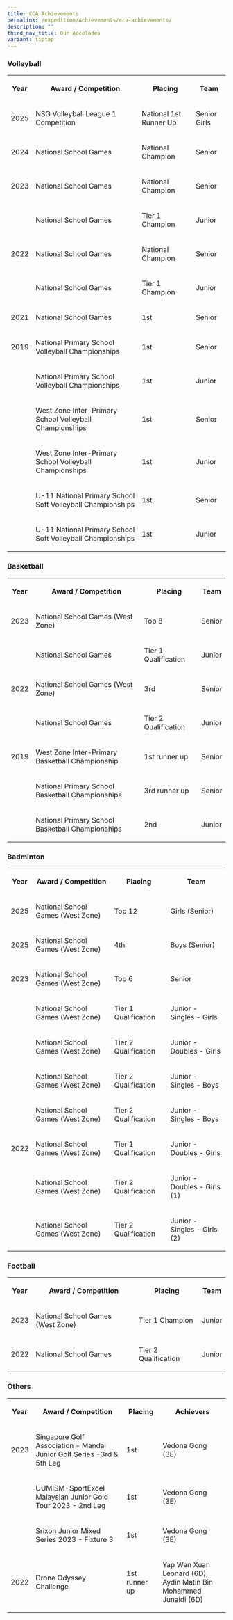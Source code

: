 ```yaml
---
title: CCA Achievements
permalink: /expedition/Achievements/cca-achievements/
description: ""
third_nav_title: Our Accolades
variant: tiptap
---
```

<h3>Volleyball</h3>
<table style="minWidth: 100px">
<colgroup>
<col>
<col>
<col>
<col>
</colgroup>
<tbody>
<tr>
<th rowspan="1" colspan="1">
<p>Year</p>
</th>
<th rowspan="1" colspan="1">
<p>Award / Competition</p>
</th>
<th rowspan="1" colspan="1">
<p>Placing</p>
</th>
<th rowspan="1" colspan="1">
<p>Team</p>
</th>
</tr>
<tr>
<td rowspan="1" colspan="1">
<p>2025</p>
</td>
<td rowspan="1" colspan="1">
<p>NSG Volleyball League 1 Competition</p>
</td>
<td rowspan="1" colspan="1">
<p>National 1st Runner Up</p>
</td>
<td rowspan="1" colspan="1">
<p>Senior Girls</p>
</td>
</tr>
<tr>
<td rowspan="1" colspan="1">
<p>2024</p>
</td>
<td rowspan="1" colspan="1">
<p>National School Games</p>
</td>
<td rowspan="1" colspan="1">
<p>National Champion</p>
</td>
<td rowspan="1" colspan="1">
<p>Senior</p>
</td>
</tr>
<tr>
<td rowspan="1" colspan="1">
<p>2023</p>
</td>
<td rowspan="1" colspan="1">
<p>National School Games</p>
</td>
<td rowspan="1" colspan="1">
<p>National Champion</p>
</td>
<td rowspan="1" colspan="1">
<p>Senior</p>
</td>
</tr>
<tr>
<td rowspan="1" colspan="1">
<p></p>
</td>
<td rowspan="1" colspan="1">
<p>National School Games</p>
</td>
<td rowspan="1" colspan="1">
<p>Tier 1 Champion</p>
</td>
<td rowspan="1" colspan="1">
<p>Junior</p>
</td>
</tr>
<tr>
<td rowspan="1" colspan="1">
<p>2022</p>
</td>
<td rowspan="1" colspan="1">
<p>National School Games</p>
</td>
<td rowspan="1" colspan="1">
<p>National Champion</p>
</td>
<td rowspan="1" colspan="1">
<p>Senior</p>
</td>
</tr>
<tr>
<td rowspan="1" colspan="1">
<p></p>
</td>
<td rowspan="1" colspan="1">
<p>National School Games</p>
</td>
<td rowspan="1" colspan="1">
<p>Tier 1 Champion</p>
</td>
<td rowspan="1" colspan="1">
<p>Junior</p>
</td>
</tr>
<tr>
<td rowspan="1" colspan="1">
<p>2021</p>
</td>
<td rowspan="1" colspan="1">
<p>National School Games</p>
</td>
<td rowspan="1" colspan="1">
<p>1st</p>
</td>
<td rowspan="1" colspan="1">
<p>Senior</p>
</td>
</tr>
<tr>
<td rowspan="1" colspan="1">
<p>2019</p>
</td>
<td rowspan="1" colspan="1">
<p>National Primary School Volleyball Championships</p>
</td>
<td rowspan="1" colspan="1">
<p>1st</p>
</td>
<td rowspan="1" colspan="1">
<p>Senior</p>
</td>
</tr>
<tr>
<td rowspan="1" colspan="1">
<p></p>
</td>
<td rowspan="1" colspan="1">
<p>National Primary School Volleyball Championships</p>
</td>
<td rowspan="1" colspan="1">
<p>1st</p>
</td>
<td rowspan="1" colspan="1">
<p>Junior</p>
</td>
</tr>
<tr>
<td rowspan="1" colspan="1">
<p></p>
</td>
<td rowspan="1" colspan="1">
<p>West Zone Inter-Primary School Volleyball Championships</p>
</td>
<td rowspan="1" colspan="1">
<p>1st</p>
</td>
<td rowspan="1" colspan="1">
<p>Senior</p>
</td>
</tr>
<tr>
<td rowspan="1" colspan="1">
<p></p>
</td>
<td rowspan="1" colspan="1">
<p>West Zone Inter-Primary School Volleyball Championships</p>
</td>
<td rowspan="1" colspan="1">
<p>1st</p>
</td>
<td rowspan="1" colspan="1">
<p>Junior</p>
</td>
</tr>
<tr>
<td rowspan="1" colspan="1">
<p></p>
</td>
<td rowspan="1" colspan="1">
<p>U-11 National Primary School Soft Volleyball Championships</p>
</td>
<td rowspan="1" colspan="1">
<p>1st</p>
</td>
<td rowspan="1" colspan="1">
<p>Senior</p>
</td>
</tr>
<tr>
<td rowspan="1" colspan="1">
<p></p>
</td>
<td rowspan="1" colspan="1">
<p>U-11 National Primary School Soft Volleyball Championships</p>
</td>
<td rowspan="1" colspan="1">
<p>1st</p>
</td>
<td rowspan="1" colspan="1">
<p>Junior</p>
</td>
</tr>
</tbody>
</table>
<h3>Basketball</h3>
<table style="minWidth: 100px">
<colgroup>
<col>
<col>
<col>
<col>
</colgroup>
<tbody>
<tr>
<th rowspan="1" colspan="1">
<p>Year</p>
</th>
<th rowspan="1" colspan="1">
<p>Award / Competition</p>
</th>
<th rowspan="1" colspan="1">
<p>Placing</p>
</th>
<th rowspan="1" colspan="1">
<p>Team</p>
</th>
</tr>
<tr>
<td rowspan="1" colspan="1">
<p>2023</p>
</td>
<td rowspan="1" colspan="1">
<p>National School Games (West Zone)</p>
</td>
<td rowspan="1" colspan="1">
<p>Top 8</p>
</td>
<td rowspan="1" colspan="1">
<p>Senior</p>
</td>
</tr>
<tr>
<td rowspan="1" colspan="1">
<p></p>
</td>
<td rowspan="1" colspan="1">
<p>National School Games</p>
</td>
<td rowspan="1" colspan="1">
<p>Tier 1 Qualification</p>
</td>
<td rowspan="1" colspan="1">
<p>Junior</p>
</td>
</tr>
<tr>
<td rowspan="1" colspan="1">
<p>2022</p>
</td>
<td rowspan="1" colspan="1">
<p>National School Games (West Zone)</p>
</td>
<td rowspan="1" colspan="1">
<p>3rd</p>
</td>
<td rowspan="1" colspan="1">
<p>Senior</p>
</td>
</tr>
<tr>
<td rowspan="1" colspan="1">
<p></p>
</td>
<td rowspan="1" colspan="1">
<p>National School Games</p>
</td>
<td rowspan="1" colspan="1">
<p>Tier 2 Qualification</p>
</td>
<td rowspan="1" colspan="1">
<p>Junior</p>
</td>
</tr>
<tr>
<td rowspan="1" colspan="1">
<p>2019</p>
</td>
<td rowspan="1" colspan="1">
<p>West Zone Inter-Primary Basketball Championship</p>
</td>
<td rowspan="1" colspan="1">
<p>1st runner up</p>
</td>
<td rowspan="1" colspan="1">
<p>Senior</p>
</td>
</tr>
<tr>
<td rowspan="1" colspan="1">
<p></p>
</td>
<td rowspan="1" colspan="1">
<p>National Primary School Basketball Championships</p>
</td>
<td rowspan="1" colspan="1">
<p>3rd runner up</p>
</td>
<td rowspan="1" colspan="1">
<p>Senior</p>
</td>
</tr>
<tr>
<td rowspan="1" colspan="1">
<p></p>
</td>
<td rowspan="1" colspan="1">
<p>National Primary School Basketball Championships</p>
</td>
<td rowspan="1" colspan="1">
<p>2nd</p>
</td>
<td rowspan="1" colspan="1">
<p>Junior</p>
</td>
</tr>
</tbody>
</table>
<h3>Badminton</h3>
<table style="minWidth: 100px">
<colgroup>
<col>
<col>
<col>
<col>
</colgroup>
<tbody>
<tr>
<th rowspan="1" colspan="1">
<p>Year</p>
</th>
<th rowspan="1" colspan="1">
<p>Award / Competition</p>
</th>
<th rowspan="1" colspan="1">
<p>Placing</p>
</th>
<th rowspan="1" colspan="1">
<p>Team</p>
</th>
</tr>
<tr>
<td rowspan="1" colspan="1">
<p>2025</p>
</td>
<td rowspan="1" colspan="1">
<p>National School Games (West Zone)</p>
</td>
<td rowspan="1" colspan="1">
<p>Top 12</p>
</td>
<td rowspan="1" colspan="1">
<p>Girls (Senior)</p>
</td>
</tr>
<tr>
<td rowspan="1" colspan="1">
<p>2025</p>
</td>
<td rowspan="1" colspan="1">
<p>National School Games (West Zone)</p>
</td>
<td rowspan="1" colspan="1">
<p>4th</p>
</td>
<td rowspan="1" colspan="1">
<p>Boys (Senior)</p>
</td>
</tr>
<tr>
<td rowspan="1" colspan="1">
<p>2023</p>
</td>
<td rowspan="1" colspan="1">
<p>National School Games (West Zone)</p>
</td>
<td rowspan="1" colspan="1">
<p>Top 6</p>
</td>
<td rowspan="1" colspan="1">
<p>Senior</p>
</td>
</tr>
<tr>
<td rowspan="1" colspan="1">
<p></p>
</td>
<td rowspan="1" colspan="1">
<p>National School Games (West Zone)</p>
</td>
<td rowspan="1" colspan="1">
<p>Tier 1 Qualification</p>
</td>
<td rowspan="1" colspan="1">
<p>Junior - Singles - Girls</p>
</td>
</tr>
<tr>
<td rowspan="1" colspan="1">
<p></p>
</td>
<td rowspan="1" colspan="1">
<p>National School Games (West Zone)</p>
</td>
<td rowspan="1" colspan="1">
<p>Tier 2 Qualification</p>
</td>
<td rowspan="1" colspan="1">
<p>Junior - Doubles - Girls</p>
</td>
</tr>
<tr>
<td rowspan="1" colspan="1">
<p></p>
</td>
<td rowspan="1" colspan="1">
<p>National School Games (West Zone)</p>
</td>
<td rowspan="1" colspan="1">
<p>Tier 2 Qualification</p>
</td>
<td rowspan="1" colspan="1">
<p>Junior - Singles - Boys</p>
</td>
</tr>
<tr>
<td rowspan="1" colspan="1">
<p></p>
</td>
<td rowspan="1" colspan="1">
<p>National School Games (West Zone)</p>
</td>
<td rowspan="1" colspan="1">
<p>Tier 2 Qualification</p>
</td>
<td rowspan="1" colspan="1">
<p>Junior - Singles - Boys</p>
</td>
</tr>
<tr>
<td rowspan="1" colspan="1">
<p>2022</p>
</td>
<td rowspan="1" colspan="1">
<p>National School Games (West Zone)</p>
</td>
<td rowspan="1" colspan="1">
<p>Tier 1 Qualification</p>
</td>
<td rowspan="1" colspan="1">
<p>Junior - Doubles - Girls</p>
</td>
</tr>
<tr>
<td rowspan="1" colspan="1">
<p></p>
</td>
<td rowspan="1" colspan="1">
<p>National School Games (West Zone)</p>
</td>
<td rowspan="1" colspan="1">
<p>Tier 2 Qualification</p>
</td>
<td rowspan="1" colspan="1">
<p>Junior - Doubles - Girls (1)</p>
</td>
</tr>
<tr>
<td rowspan="1" colspan="1">
<p></p>
</td>
<td rowspan="1" colspan="1">
<p>National School Games (West Zone)</p>
</td>
<td rowspan="1" colspan="1">
<p>Tier 2 Qualification</p>
</td>
<td rowspan="1" colspan="1">
<p>Junior - Singles - Girls (2)</p>
</td>
</tr>
</tbody>
</table>
<h3>Football</h3>
<table style="minWidth: 100px">
<colgroup>
<col>
<col>
<col>
<col>
</colgroup>
<tbody>
<tr>
<th rowspan="1" colspan="1">
<p>Year</p>
</th>
<th rowspan="1" colspan="1">
<p>Award / Competition</p>
</th>
<th rowspan="1" colspan="1">
<p>Placing</p>
</th>
<th rowspan="1" colspan="1">
<p>Team</p>
</th>
</tr>
<tr>
<td rowspan="1" colspan="1">
<p>2023</p>
</td>
<td rowspan="1" colspan="1">
<p>National School Games (West Zone)</p>
</td>
<td rowspan="1" colspan="1">
<p>Tier 1 Champion</p>
</td>
<td rowspan="1" colspan="1">
<p>Junior</p>
</td>
</tr>
<tr>
<td rowspan="1" colspan="1">
<p>2022</p>
</td>
<td rowspan="1" colspan="1">
<p>National School Games</p>
</td>
<td rowspan="1" colspan="1">
<p>Tier 2 Qualification</p>
</td>
<td rowspan="1" colspan="1">
<p>Junior</p>
</td>
</tr>
</tbody>
</table>
<h3>Others</h3>
<table style="minWidth: 100px">
<colgroup>
<col>
<col>
<col>
<col>
</colgroup>
<tbody>
<tr>
<th rowspan="1" colspan="1">
<p>Year</p>
</th>
<th rowspan="1" colspan="1">
<p>Award / Competition</p>
</th>
<th rowspan="1" colspan="1">
<p>Placing</p>
</th>
<th rowspan="1" colspan="1">
<p>Achievers</p>
</th>
</tr>
<tr>
<td rowspan="1" colspan="1">
<p>2023</p>
</td>
<td rowspan="1" colspan="1">
<p>Singapore Golf Association - Mandai Junior Golf Series -3rd &amp; 5th
Leg</p>
</td>
<td rowspan="1" colspan="1">
<p>1st</p>
</td>
<td rowspan="1" colspan="1">
<p>Vedona Gong (3E)</p>
</td>
</tr>
<tr>
<td rowspan="1" colspan="1">
<p></p>
</td>
<td rowspan="1" colspan="1">
<p>UUMISM-SportExcel Malaysian Junior Gold Tour 2023 - 2nd Leg</p>
</td>
<td rowspan="1" colspan="1">
<p>1st</p>
</td>
<td rowspan="1" colspan="1">
<p>Vedona Gong (3E)</p>
</td>
</tr>
<tr>
<td rowspan="1" colspan="1">
<p></p>
</td>
<td rowspan="1" colspan="1">
<p>Srixon Junior Mixed Series 2023 - Fixture 3</p>
</td>
<td rowspan="1" colspan="1">
<p>1st</p>
</td>
<td rowspan="1" colspan="1">
<p>Vedona Gong (3E)</p>
</td>
</tr>
<tr>
<td rowspan="1" colspan="1">
<p>2022</p>
</td>
<td rowspan="1" colspan="1">
<p>Drone Odyssey Challenge</p>
</td>
<td rowspan="1" colspan="1">
<p>1st runner up</p>
</td>
<td rowspan="1" colspan="1">
<p>Yap Wen Xuan Leonard (6D),
<br>Aydin Matin Bin Mohammed Junaidi (6D)</p>
</td>
</tr>
</tbody>
</table>
<p></p>